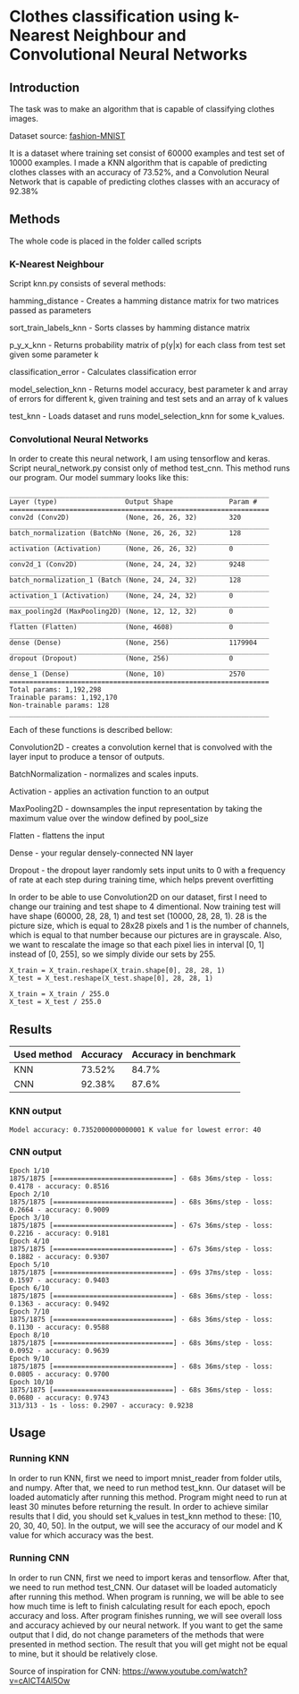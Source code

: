 # Clothes classification using k-Nearest Neighbour and Convolutional Neural Networks
## Introduction
The task was to make an algorithm that is capable of classifying clothes images. 

Dataset source: [fashion-MNIST](https://github.com/zalandoresearch/fashion-mnist)

It is a dataset where training set consist of 60000 examples and test set of 10000 examples.
I made a KNN algorithm that is capable of predicting clothes classes with an accuracy of 73.52%, and a
Convolution Neural Network that is capable of predicting clothes classes with an accuracy of 92.38%

## Methods
The whole code is placed in the folder called scripts

### K-Nearest Neighbour
Script knn.py consists of several methods:

hamming_distance - Creates a hamming distance matrix for two matrices passed as parameters

sort_train_labels_knn - Sorts classes by hamming distance matrix

p_y_x_knn - Returns probability matrix of p(y|x) for each class from test set given some parameter k

classification_error - Calculates classification error

model_selection_knn - Returns model accuracy, best parameter k and array of errors for different k, given training and test sets
and an array of k values

test_knn - Loads dataset and runs model_selection_knn for some k_values. 


### Convolutional Neural Networks
In order to create this neural network, I am using tensorflow and keras.
Script neural_network.py consist only of method test_cnn. This method runs our program.
Our model summary looks like this:

```
_________________________________________________________________
Layer (type)                 Output Shape              Param #   
=================================================================
conv2d (Conv2D)              (None, 26, 26, 32)        320       
_________________________________________________________________
batch_normalization (BatchNo (None, 26, 26, 32)        128       
_________________________________________________________________
activation (Activation)      (None, 26, 26, 32)        0         
_________________________________________________________________
conv2d_1 (Conv2D)            (None, 24, 24, 32)        9248      
_________________________________________________________________
batch_normalization_1 (Batch (None, 24, 24, 32)        128       
_________________________________________________________________
activation_1 (Activation)    (None, 24, 24, 32)        0         
_________________________________________________________________
max_pooling2d (MaxPooling2D) (None, 12, 12, 32)        0         
_________________________________________________________________
flatten (Flatten)            (None, 4608)              0         
_________________________________________________________________
dense (Dense)                (None, 256)               1179904   
_________________________________________________________________
dropout (Dropout)            (None, 256)               0         
_________________________________________________________________
dense_1 (Dense)              (None, 10)                2570      
=================================================================
Total params: 1,192,298
Trainable params: 1,192,170
Non-trainable params: 128
_________________________________________________________________
```

Each of these functions is described bellow:

Convolution2D - creates a convolution kernel that is convolved with the layer input to produce a tensor of outputs.

BatchNormalization - normalizes and scales inputs.

Activation - applies an activation function to an output

MaxPooling2D - downsamples the input representation by taking the maximum value over the window defined by pool_size

Flatten - flattens the input

Dense - your regular densely-connected NN layer

Dropout - the dropout layer randomly sets input units to 0 with a frequency of rate at each step during training time, 
which helps prevent overfitting


In order to be able to use Convolution2D on our dataset, first I need to change our training and test shape to 4 dimentional.
Now training test will have shape (60000, 28, 28, 1) and test set (10000, 28, 28, 1). 28 is the picture size, which is
equal to 28x28 pixels and 1 is the number of channels, which is equal to that number because our pictures are in grayscale.
Also, we want to rescalate the image so that each pixel lies in interval [0, 1] instead of [0, 255], so we simply divide our sets 
by 255.

```
X_train = X_train.reshape(X_train.shape[0], 28, 28, 1)
X_test = X_test.reshape(X_test.shape[0], 28, 28, 1)

X_train = X_train / 255.0
X_test = X_test / 255.0
```


## Results

| Used method | Accuracy | Accuracy in benchmark
| --- | --- | --- |
| KNN | 73.52% | 84.7%
| CNN | 92.38% | 87.6%

### KNN output
```
Model accuracy: 0.7352000000000001 K value for lowest error: 40
```

### CNN output
```
Epoch 1/10
1875/1875 [==============================] - 68s 36ms/step - loss: 0.4178 - accuracy: 0.8516
Epoch 2/10
1875/1875 [==============================] - 68s 36ms/step - loss: 0.2664 - accuracy: 0.9009
Epoch 3/10
1875/1875 [==============================] - 67s 36ms/step - loss: 0.2216 - accuracy: 0.9181
Epoch 4/10
1875/1875 [==============================] - 67s 36ms/step - loss: 0.1882 - accuracy: 0.9307
Epoch 5/10
1875/1875 [==============================] - 69s 37ms/step - loss: 0.1597 - accuracy: 0.9403
Epoch 6/10
1875/1875 [==============================] - 68s 36ms/step - loss: 0.1363 - accuracy: 0.9492
Epoch 7/10
1875/1875 [==============================] - 68s 36ms/step - loss: 0.1130 - accuracy: 0.9588
Epoch 8/10
1875/1875 [==============================] - 68s 36ms/step - loss: 0.0952 - accuracy: 0.9639
Epoch 9/10
1875/1875 [==============================] - 68s 36ms/step - loss: 0.0805 - accuracy: 0.9700
Epoch 10/10
1875/1875 [==============================] - 68s 36ms/step - loss: 0.0680 - accuracy: 0.9743
313/313 - 1s - loss: 0.2907 - accuracy: 0.9238
```

## Usage
### Running KNN
In order to run KNN, first we need to import mnist_reader from folder utils, and numpy. After that, we need to run method
test_knn. Our dataset will be loaded automaticly after running this method. Program might need to run at least 30 
minutes before returning the result. In order to achieve similar results that I did, you should set k_values in test_knn 
method to these: [10, 20, 30, 40, 50]. In the output, we will see the accuracy of our model and K value for which accuracy was the best.

### Running CNN
In order to run CNN, first we need to import keras and tensorflow. After that, we need to run method test_CNN.
Our dataset will be loaded automaticly after running this method. When program is running, we will be able to see how much time
is left to finish calculating result for each epoch, epoch accuracy and loss. After program finishes running, we will see
overall loss and accuracy achieved by our neural network. If you want to get the same output that I did, do not change parameters 
of the methods that were presented in method section. The result that you will get might not be equal to mine, but it should be 
relatively close.

Source of inspiration for CNN:
https://www.youtube.com/watch?v=cAICT4Al5Ow
